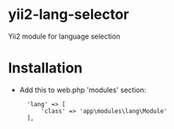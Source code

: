# yii2-lang-selector
Yii2 module for language selection

# Installation
* Add this to web.php 'modules' section:

        'lang' => [
            'class' => 'app\modules\lang\Module'
        ],
